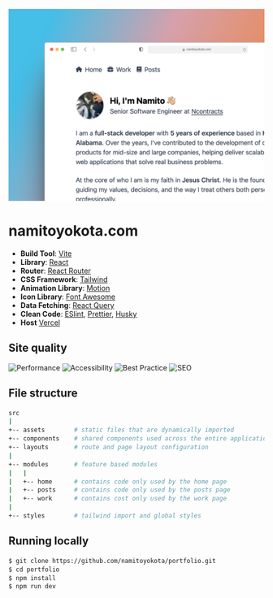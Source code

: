 ![Thumbnail](./public/thumbnail.png)

# namitoyokota.com

- **Build Tool**: [Vite](https://vite.dev/)
- **Library**: [React](https://react.dev/)
- **Router**: [React Router](https://reactrouter.com/)
- **CSS Framework**: [Tailwind](https://tailwindcss.com/)
- **Animation Library**: [Motion](https://motion.dev/)
- **Icon Library**: [Font Awesome](https://fontawesome.com/)
- **Data Fetching**: [React Query](https://tanstack.com/query)
- **Clean Code**: [ESlint](https://eslint.org/), [Prettier](https://prettier.io/), [Husky](https://typicode.github.io/husky/)
- **Host** [Vercel](https://vercel.com)

## Site quality

![Performance](https://img.shields.io/badge/performence-100%25-success)
![Accessibility](https://img.shields.io/badge/accessibility-90%25-success)
![Best Practice](https://img.shields.io/badge/best%20practice-100%25-success)
![SEO](https://img.shields.io/badge/seo-83%25-important)

## File structure

```sh
src
|
+-- assets        # static files that are dynamically imported
+-- components    # shared components used across the entire application
+-- layouts       # route and page layout configuration
|
+-- modules       # feature based modules
|   |
|   +-- home      # contains code only used by the home page
|   +-- posts     # contains code only used by the posts page
|   +-- work      # contains cost only used by the work page
|
+-- styles        # tailwind import and global styles
```

## Running locally

```sh
$ git clone https://github.com/namitoyokota/portfolio.git
$ cd portfolio
$ npm install
$ npm run dev
```
